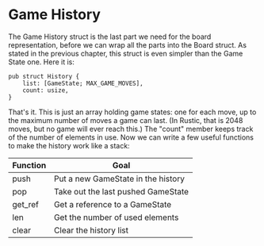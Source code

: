 # Game History

The Game History struct is the last part we need for the board
representation, before we can wrap all the parts into the Board struct. As
stated in the previous chapter, this struct is even simpler than the Game
State one. Here it is:

```rust,ignore
pub struct History {
    list: [GameState; MAX_GAME_MOVES],
    count: usize,
}
```

That's it. This is just an array holding game states: one for each move, up
to the maximum number of moves a game can last. (In Rustic, that is 2048
moves, but no game will ever reach this.) The "count" member keeps track of
the number of elements in use. Now we can write a few useful functions to
make the history work like a stack:

| Function | Goal                               |
|----------|------------------------------------|
| push     | Put a new GameState in the history |
| pop      | Take out the last pushed GameState |
| get_ref  | Get a reference to a GameState     |
| len      | Get the number of used elements    |
| clear    | Clear the history list             |

